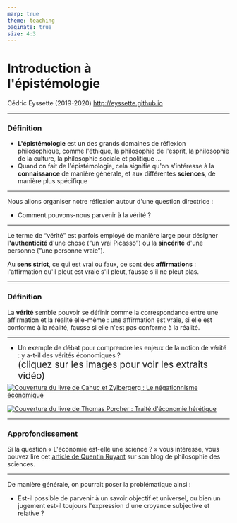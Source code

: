 ```yaml
---
marp: true
theme: teaching
paginate: true
size: 4:3
---
```


<!-- _class: titre -->
# Introduction à<br> l'épistémologie <!-- fit -->
Cédric Eyssette (2019-2020)
http://eyssette.github.io


---
<!-- _class: definition fpp-->
### Définition
 
- **L'épistémologie** est un des grands domaines de réflexion philosophique, comme l'éthique, la philosophie de l'esprit, la philosophie de la culture, la philosophie sociale et politique …
- Quand on fait de l'épistémologie, cela signifie qu'on s'intéresse à la **connaissance** de manière générale, et aux différentes **sciences**, de manière plus spécifique

---
<!-- _class:  -->
Nous allons organiser notre réflexion autour d'une question directrice : 

- Comment pouvons-nous parvenir à la vérité ?


---
<!-- _class: fppppppp -->
Le terme de “vérité” est parfois employé de manière large pour désigner **l'authenticité** d'une chose (“un vrai Picasso”) ou la **sincérité** d'une personne (“une personne vraie”).

Au **sens strict**, ce qui est vrai ou faux, ce sont des **affirmations** : l'affirmation qu'il pleut est vraie s'il pleut, fausse s'il ne pleut plas.

---
<!-- _class: definition fpppppp -->
### Définition

La **vérité** semble pouvoir se définir comme la correspondance entre une affirmation et la réalité elle-même :  une affirmation est vraie, si elle est conforme à la réalité, fausse si elle n'est pas conforme à la réalité.


---
<!-- _class: i2t0 fmmm contain rapprocher -->
- Un exemple de débat pour comprendre les enjeux de la notion de vérité : y a-t-il des vérités économiques ?
<span style="font-size:1.3rem; display:block; margin-bottom:-8px!important;">(cliquez sur les images pour voir les extraits vidéo)</span>

[![Couverture du livre de Cahuc et Zylbergerg : Le négationnisme économique](https://i.ibb.co/nfF1MnP/negationnisme-economique-r.png)](https://drive.google.com/file/d/1FIOA7onFmeCPf5Jucau1RYsOP1CC3ZQF/view?usp=sharing)

[![Couverture du livre de Thomas Porcher : Traité d'économie hérétique](https://i.ibb.co/k3YbGWp/traite-economie-heretique-r.jpg)](https://drive.google.com/file/d/1R3VdPk5oX8yixMq7tG5zvb1CBDIFdclF/view?usp=sharing)

---
<!-- _class: entete approfondissement -->

### Approfondissement

Si la question « L'économie est-elle une science ? » vous intéresse, vous pouvez lire cet [article de Quentin Ruyant](https://philosophiedessciences.blogspot.com/2014/10/leconomie-est-elle-une-science.html) sur son blog de philosophie des sciences. 

---
<!-- _class:  fpppppppppp -->
De manière générale, on pourrait poser la problématique ainsi : 

- Est-il possible de parvenir à un savoir objectif et universel, ou bien un jugement est-il toujours l'expression d'une croyance subjective et relative ?